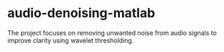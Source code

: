 # audio-denoising-matlab
The project focuses on removing unwanted noise from audio signals to improve clarity using wavelet thresholding.
